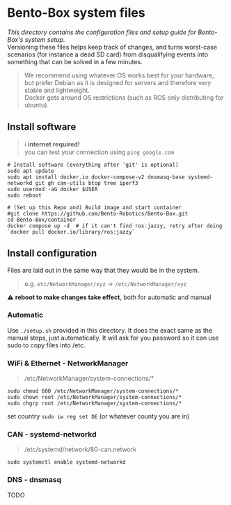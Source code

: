 # Bento-Box system files
*This directory contains the configuration files and setup guide for Bento-Box's system setup.*  
Versioning these files helps keep track of changes, and turns worst-case scenarios (for instance a dead SD card) from disqualifying events into something that can be solved in a few minutes.

> We recommend using whatever OS works best for your hardware,  
> but prefer Debian as it is designed for servers and therefore very stable and lightweight.  
> Docker gets around OS restrictions (such as ROS only distributing for ubuntu).


## Install software

> ℹ️ **internet required!**  
> you can test your connection using `ping google.com`

```shell
# Install software (everything after 'git' is optional)
sudo apt update
sudo apt install docker.io docker-compose-v2 dnsmasq-base systemd-networkd git gh can-utils btop tree iperf3
sudo usermod -aG docker $USER
sudo reboot

# (Set up this Repo and) Build image and start container
#git clone https://github.com/Bento-Robotics/Bento-Box.git
cd Bento-Box/container
docker compose up -d  # if it can't find ros:jazzy, retry after doing `docker pull docker.io/library/ros:jazzy`
```


## Install configuration
Files are laid out in the same way that they would be in the system.
> e.g. `etc/NetworkManager/xyz` → `/etc/NetworkManager/xyz`

⚠️ **reboot to make changes take effect**, both for automatic and manual

### Automatic
Use `./setup.sh` provided in this directory.
It does the exact same as the manual steps, just automatically.
It will ask for you password so it can use sudo to copy files into /etc.


### WiFi & Ethernet - NetworkManager
> /etc/NetworkManager/system-connections/*
```
sudo chmod 600 /etc/NetworkManager/system-connections/*
sudo chown root /etc/NetworkManager/system-connections/*
sudo chgrp root /etc/NetworkManager/system-connections/*
```

set country `sudo iw reg set DE` (or whatever county you are in)

### CAN - systemd-networkd
> /etc/systemd/network/80-can.network
```
sudo systemctl enable systemd-networkd
```

### DNS - dnsmasq

TODO
